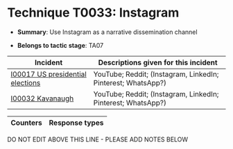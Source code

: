 # Technique T0033: Instagram

* **Summary**: Use Instagram as a narrative dissemination channel

* **Belongs to tactic stage**: TA07


| Incident | Descriptions given for this incident |
| -------- | -------------------- |
| [I00017 US presidential elections](../generated_pages/incidents/I00017.md) | YouTube; Reddit; (Instagram, LinkedIn; Pinterest; WhatsApp?) |
| [I00032 Kavanaugh](../generated_pages/incidents/I00032.md) | YouTube; Reddit; (Instagram, LinkedIn; Pinterest; WhatsApp?) |



| Counters | Response types |
| -------- | -------------- |


DO NOT EDIT ABOVE THIS LINE - PLEASE ADD NOTES BELOW